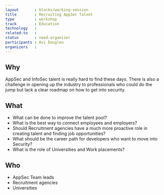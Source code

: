 ```yaml
---
layout       : blocks/working-session
title        : Recruiting AppSec Talent
type         : workshop
track        : Education
technology   :
related-to   :
status       : need-organizer
participants : Avi Douglen
organizers   :
---
```


## Why

AppSec and InfoSec talent is really hard to find these days. There is also a challenge in opening up the industry to
professionals who could do the jump but lack a clear roadmap on how to get into security.

## What

 - What can be done to improve the talent pool?
 - What is the best way to connect employees and employers?
 - Should Recruitment agencies have a much more proactive role in creating talent and finding job opportunities?
 - What should be the career path for developers who want to move into Security?
 - What is the role of Universities and Work placements?

## Who

 - AppSec Team leads
 - Recruitment agencies
 - Universities
